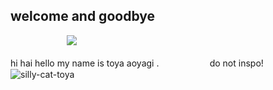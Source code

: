 ## welcome and goodbye

ㅤㅤㅤㅤㅤㅤㅤ![](https://komarev.com/ghpvc/?username=TOUY4&label=✷&color=b5c8ec)


hi hai hello my name is toya aoyagi . ㅤㅤㅤㅤㅤㅤdo not inspo!
![silly-cat-toya](https://github.com/user-attachments/assets/7aca3de3-54dc-409a-b028-ac7d4a85c5b3)


